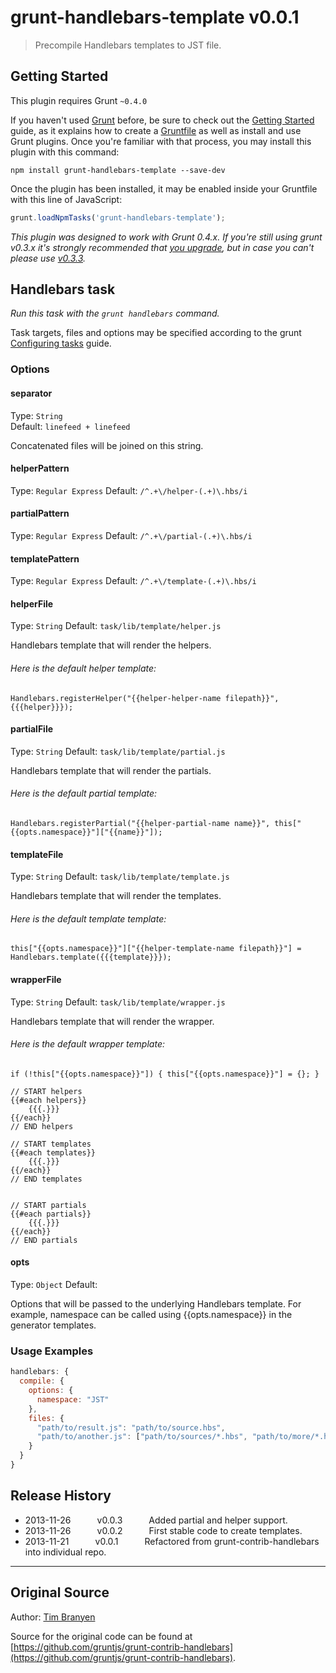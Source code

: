 # grunt-handlebars-template v0.0.1

> Precompile Handlebars templates to JST file.



## Getting Started
This plugin requires Grunt `~0.4.0`

If you haven't used [Grunt](http://gruntjs.com/) before, be sure to check out the [Getting Started](http://gruntjs.com/getting-started) guide, as it explains how to create a [Gruntfile](http://gruntjs.com/sample-gruntfile) as well as install and use Grunt plugins. Once you're familiar with that process, you may install this plugin with this command:

```shell
npm install grunt-handlebars-template --save-dev
```

Once the plugin has been installed, it may be enabled inside your Gruntfile with this line of JavaScript:

```js
grunt.loadNpmTasks('grunt-handlebars-template');
```

*This plugin was designed to work with Grunt 0.4.x. If you're still using grunt v0.3.x it's strongly recommended that [you upgrade](http://gruntjs.com/upgrading-from-0.3-to-0.4), but in case you can't please use [v0.3.3](https://github.com/gruntjs/grunt-handlebars-template/tree/grunt-0.3-stable).*



## Handlebars task
_Run this task with the `grunt handlebars` command._

Task targets, files and options may be specified according to the grunt [Configuring tasks](http://gruntjs.com/configuring-tasks) guide.
### Options

#### separator
Type: `String`  
Default: `linefeed + linefeed`

Concatenated files will be joined on this string.

#### helperPattern
Type: `Regular Express`
Default: `/^.+\/helper-(.+)\.hbs/i`

#### partialPattern
Type: `Regular Express`
Default: `/^.+\/partial-(.+)\.hbs/i`

#### templatePattern
Type: `Regular Express`
Default: `/^.+\/template-(.+)\.hbs/i`

#### helperFile
Type: `String`
Default: `task/lib/template/helper.js`

Handlebars template that will render the helpers.

###### Here is the default helper template:

	Handlebars.registerHelper("{{helper-helper-name filepath}}", {{{helper}}});

#### partialFile
Type: `String`
Default: `task/lib/template/partial.js`

Handlebars template that will render the partials.

###### Here is the default partial template:

	Handlebars.registerPartial("{{helper-partial-name name}}", this["{{opts.namespace}}"]["{{name}}"]);

#### templateFile
Type: `String`
Default: `task/lib/template/template.js`

Handlebars template that will render the templates.

###### Here is the default template template:

	this["{{opts.namespace}}"]["{{helper-template-name filepath}}"] = Handlebars.template({{{template}}});

#### wrapperFile
Type: `String`
Default: `task/lib/template/wrapper.js`

Handlebars template that will render the wrapper.

###### Here is the default wrapper template:

	if (!this["{{opts.namespace}}"]) { this["{{opts.namespace}}"] = {}; }

	// START helpers
	{{#each helpers}}
		{{{.}}}
	{{/each}}
	// END helpers

	// START templates
	{{#each templates}}
		{{{.}}}
	{{/each}}
	// END templates


	// START partials
	{{#each partials}}
		{{{.}}}
	{{/each}}
	// END partials

#### opts
Type: `Object`
Default: 

Options that will be passed to the underlying Handlebars template. For example, namespace can be called using {{opts.namespace}} in the generator templates.

### Usage Examples

```js
handlebars: {
  compile: {
    options: {
      namespace: "JST"
    },
    files: {
      "path/to/result.js": "path/to/source.hbs",
      "path/to/another.js": ["path/to/sources/*.hbs", "path/to/more/*.hbs"]
    }
  }
}
```


## Release History

 * 2013-11-26   v0.0.3   Added partial and helper support.
 * 2013-11-26   v0.0.2   First stable code to create templates.
 * 2013-11-21   v0.0.1   Refactored from grunt-contrib-handlebars into individual repo.

---


## Original Source

Author: [Tim Branyen](http://tbranyen.com)

Source for the original code can be found at [https://github.com/gruntjs/grunt-contrib-handlebars](https://github.com/gruntjs/grunt-contrib-handlebars).